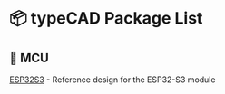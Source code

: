 # 📦 typeCAD Package List

## 🧠 MCU
[ESP32S3](https://www.npmjs.com/package/@typecad/rd_esp32s3) - Reference design for the ESP32-S3 module

